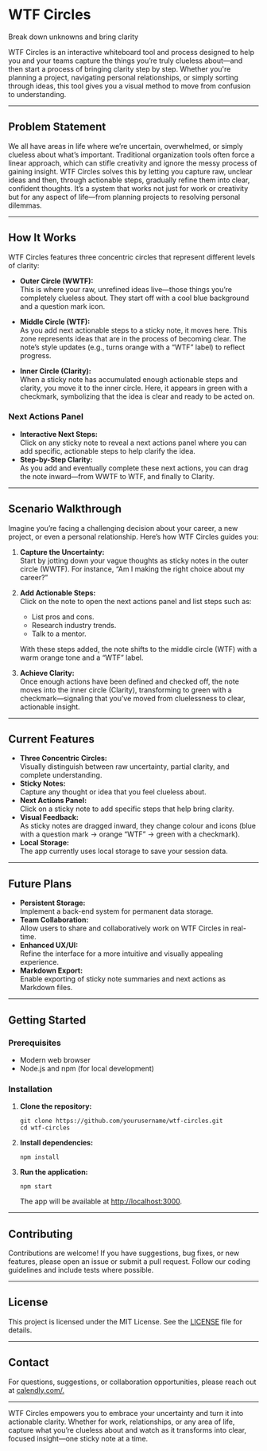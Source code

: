  


# WTF Circles

Break down unknowns and bring clarity

WTF Circles is an interactive whiteboard tool and process designed to help you and your teams capture the things you’re truly clueless about—and then start a process of bringing clarity step by step. Whether you're planning a project, navigating personal relationships, or simply sorting through ideas, this tool gives you a visual method to move from confusion to understanding.

---

## Problem Statement

We all have areas in life where we’re uncertain, overwhelmed, or simply clueless about what’s important. Traditional organization tools often force a linear approach, which can stifle creativity and ignore the messy process of gaining insight. WTF Circles solves this by letting you capture raw, unclear ideas and then, through actionable steps, gradually refine them into clear, confident thoughts. It’s a system that works not just for work or creativity but for any aspect of life—from planning projects to resolving personal dilemmas.

---

## How It Works

WTF Circles features three concentric circles that represent different levels of clarity:

- **Outer Circle (WWTF):**  
  This is where your raw, unrefined ideas live—those things you’re completely clueless about. They start off with a cool blue background and a question mark icon.

- **Middle Circle (WTF):**  
  As you add next actionable steps to a sticky note, it moves here. This zone represents ideas that are in the process of becoming clear. The note’s style updates (e.g., turns orange with a “WTF” label) to reflect progress.

- **Inner Circle (Clarity):**  
  When a sticky note has accumulated enough actionable steps and clarity, you move it to the inner circle. Here, it appears in green with a checkmark, symbolizing that the idea is clear and ready to be acted on.

### Next Actions Panel

- **Interactive Next Steps:**  
  Click on any sticky note to reveal a next actions panel where you can add specific, actionable steps to help clarify the idea.
- **Step-by-Step Clarity:**  
  As you add and eventually complete these next actions, you can drag the note inward—from WWTF to WTF, and finally to Clarity.

---

## Scenario Walkthrough

Imagine you’re facing a challenging decision about your career, a new project, or even a personal relationship. Here’s how WTF Circles guides you:

1. **Capture the Uncertainty:**  
   Start by jotting down your vague thoughts as sticky notes in the outer circle (WWTF). For instance, “Am I making the right choice about my career?”

2. **Add Actionable Steps:**  
   Click on the note to open the next actions panel and list steps such as:
   - List pros and cons.
   - Research industry trends.
   - Talk to a mentor.
   
   With these steps added, the note shifts to the middle circle (WTF) with a warm orange tone and a “WTF” label.

3. **Achieve Clarity:**  
   Once enough actions have been defined and checked off, the note moves into the inner circle (Clarity), transforming to green with a checkmark—signaling that you’ve moved from cluelessness to clear, actionable insight.

---

## Current Features

- **Three Concentric Circles:**  
  Visually distinguish between raw uncertainty, partial clarity, and complete understanding.
- **Sticky Notes:**  
  Capture any thought or idea that you feel clueless about.
- **Next Actions Panel:**  
  Click on a sticky note to add specific steps that help bring clarity.
- **Visual Feedback:**  
  As sticky notes are dragged inward, they change colour and icons (blue with a question mark → orange “WTF” → green with a checkmark).
- **Local Storage:**  
  The app currently uses local storage to save your session data.

---

## Future Plans

- **Persistent Storage:**  
  Implement a back-end system for permanent data storage.
- **Team Collaboration:**  
  Allow users to share and collaboratively work on WTF Circles in real-time.
- **Enhanced UX/UI:**  
  Refine the interface for a more intuitive and visually appealing experience.
- **Markdown Export:**  
  Enable exporting of sticky note summaries and next actions as Markdown files.

---

## Getting Started

### Prerequisites

- Modern web browser
- Node.js and npm (for local development)

### Installation

1. **Clone the repository:**

   ```
   git clone https://github.com/yourusername/wtf-circles.git
   cd wtf-circles
   ```

2. **Install dependencies:**

   ```
   npm install
   ```

3. **Run the application:**

   ```
   npm start
   ```

   The app will be available at [http://localhost:3000](http://localhost:3000).

---

## Contributing

Contributions are welcome! If you have suggestions, bug fixes, or new features, please open an issue or submit a pull request. Follow our coding guidelines and include tests where possible.

---

## License

This project is licensed under the MIT License. See the [LICENSE](LICENSE) file for details.

---

## Contact

For questions, suggestions, or collaboration opportunities, please reach out at [calendly.com/.](https://calendly.com/colmbyrne)

---

WTF Circles empowers you to embrace your uncertainty and turn it into actionable clarity. Whether for work, relationships, or any area of life, capture what you’re clueless about and watch as it transforms into clear, focused insight—one sticky note at a time.
